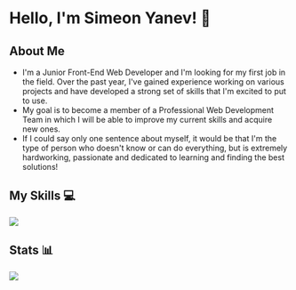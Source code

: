 # Hello, I'm Simeon Yanev! 👋

## About Me 
- I'm a Junior Front-End Web Developer and I'm looking for my first job in the field. Over the past year, I've gained experience working on various projects and have developed a strong set of skills that I'm excited to put to use. 
- My goal is to become a member of a Professional Web Development Team in which I will be able to improve my current skills and acquire new ones. 
- If I could say only one sentence about myself, it would be that I'm the type of person who doesn't know or can do everything, but is extremely hardworking, passionate and dedicated to learning and finding the best solutions!

## My Skills 💻
<p align="left">
  <a href="https://skillicons.dev">
    <img src="https://skillicons.dev/icons?i=js,react,html,css,bootstrap,tailwind,sass,styledcomponents,materialui,firebase,github,git,jquery,redux,vscode" />
  </a>
</p>

## Stats 📊
<img src="https://github-readme-stats.vercel.app/api?username=simeonYanev&show_icons=true&theme=react" />



